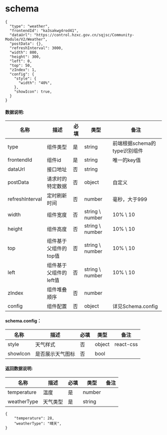 # schema
```
{
  "type": "weather",
  "frontendId": "ka3sakwg4rod41",
  "dataUrl": "https://control.hzxc.gov.cn/sqjsc/Community-Module/V2/Weather",
  "postData": {},
  "refreshInterval": 3000,
  "width": 800,
  "height": 300,
  "left": 0,
  "top": 50,
  "zIndex": 1,
  "config": {
    "style": {
      "width": "40%",
    },
    "showIcon": true,
  }
}
```

#### 数据说明:
| 名称 | 描述 | 必填 | 类型 | 备注 |
|--|--|--|--|--|
| type | 组件类型 | 是 | string | 前端根据schema的type识别组件 |
| frontendId | 组件id | 是 | string | 唯一的key值 |
| dataUrl | 接口地址 | 否 | string |  |
| postData | 请求时的特定数据 | 否 | object | 自定义 |
| refreshInterval | 定时刷新时间 | 否 | number | 毫秒，大于999 |
| width | 组件宽度 | 否 | string \ number | 10% \ 10 |
| height | 组件高度 | 否 | string \ number | 10% \ 10 |
| top | 组件基于父组件的top值 | 否 | string \ number | 10% \ 10 |
| left | 组件基于父组件的left值 | 否 | string \ number | 10% \ 10 |
| zIndex | 组件堆叠顺序 | 否 | number |  |
| config | 组件配置 | 否 | object | 详见Schema.config |

#### schema.config：

| 名称 | 描述 | 必填 | 类型 |备注 |
|--|--|--|--|--|
| style | 天气样式 | 否 | object | react-css |
| showIcon | 是否展示天气图标 | 否 | bool |  |

#### 返回数据说明:

| 名称 | 描述 | 必填 | 类型 | 备注 |
|--|--|--|--|--|
| temperature | 温度 | 是 | number | |
| weatherType | 天气类型 | 是 | string |  |
```
{
    "temperature": 28,
    "weatherType": "晴天",
}
```
